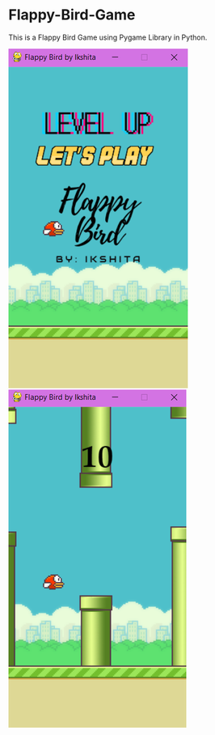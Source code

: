 # Flappy-Bird-Game
This is a Flappy Bird Game using Pygame Library in Python.

<img src="https://github.com/Ikshita23/Flappy-Bird-Game/blob/main/Screenshot%201.png">

<img src="https://github.com/Ikshita23/Flappy-Bird-Game/blob/main/Screenshot%202.png">
